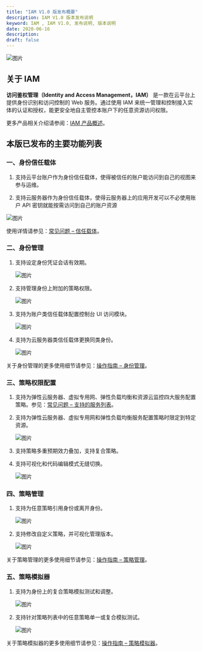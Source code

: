 ```yaml
---
title: "IAM V1.0 版发布概要"
description: IAM V1.0 版本发布说明
keyword: IAM , IAM V1.0, 发布说明, 版本说明
date: 2020-06-16
description: 
draft: false
---
```


![图片](../../_images/iam.png)

## 关于 IAM

**访问鉴权管理（Identity and Access Management，IAM）** 是一款在云平台上提供身份识别和访问控制的 Web 服务。通过使用 IAM 来统一管理和控制接入实体的认证和授权，能更安全地自主管控本账户下的任意资源访问权限。

更多产品相关介绍请参阅：[IAM 产品概述](../../introduction/product_features/)。

## 本版已发布的主要功能列表

### 一、身份信任载体

1. 支持云平台账户作为身份信任载体，使得被信任的账户能访问到自己的视图来参与运维。

2. 支持云服务器作为身份信任载体，使得云服务器上的应用开发可以不必使用账户 API 密钥就能按需访问到自己的账户资源

![图片](../../_images/iamV11.png)

使用详情请参见：[常见问题 – 信任载体](../../faq/principal)。

### 二、身份管理

1. 支持设定身份凭证会话有效期。

    ![图片](../../_images/iamV12.png)

2. 支持管理身份上附加的策略权限。

    ![图片](../../_images/iamV13.png)

3. 支持为账户类信任载体配置控制台 UI 访问模块。

    ![图片](../../_images/iamV14.png)

4. 支持为云服务器类信任载体更换同类身份。

    ![图片](../../_images/iamV15.png)

关于身份管理的更多使用细节请参见：[操作指南 – 身份管理](../../manual/role)。

### 三、策略权限配置

1. 支持为弹性云服务器、虚拟专用网、弹性负载均衡和资源云监控四大服务配置策略。参见：[常见问题 – 支持的服务列表](../../faq/supported_services)。

2. 支持为弹性云服务器、虚拟专用网和弹性负载均衡服务配置策略时限定到特定资源。

    ![图片](../../_images/iamV16.png)

3. 支持策略多重预期效力叠加，支持复合策略。

4. 支持可视化和代码编辑模式无缝切换。

    ![图片](../../_images/iamV17.png)

### 四、策略管理

1. 支持为任意策略引用身份或离开身份。

    ![图片](../../_images/iamV18.png)

2. 支持修改自定义策略，并可视化管理版本。

    ![图片](../../_images/iamV19.png)

关于策略管理的更多使用细节请参见：[操作指南 – 策略管理](../../manual/policy)。

### 五、策略模拟器

1. 支持为身份上的复合策略模拟测试和调整。

    ![图片](../../_images/iamV20.png)

2. 支持针对策略列表中的任意策略单一或复合模拟测试。

    ![图片](../../_images/iamV21.png)

关于策略模拟器的更多使用细节请参见：[操作指南 – 策略模拟器](../../manual/policies_simulate)。
